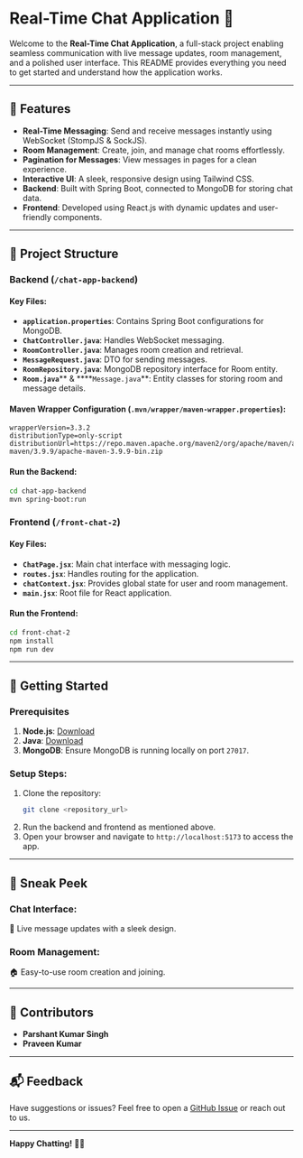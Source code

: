 # Real-Time Chat Application 🚀

Welcome to the **Real-Time Chat Application**, a full-stack project enabling seamless communication with live message updates, room management, and a polished user interface. This README provides everything you need to get started and understand how the application works.

---

## 🌟 Features

- **Real-Time Messaging**: Send and receive messages instantly using WebSocket (StompJS & SockJS).
- **Room Management**: Create, join, and manage chat rooms effortlessly.
- **Pagination for Messages**: View messages in pages for a clean experience.
- **Interactive UI**: A sleek, responsive design using Tailwind CSS.
- **Backend**: Built with Spring Boot, connected to MongoDB for storing chat data.
- **Frontend**: Developed using React.js with dynamic updates and user-friendly components.

---

## 📂 Project Structure

### Backend (`/chat-app-backend`)

#### Key Files:

- **`application.properties`**: Contains Spring Boot configurations for MongoDB.
- **`ChatController.java`**: Handles WebSocket messaging.
- **`RoomController.java`**: Manages room creation and retrieval.
- **`MessageRequest.java`**: DTO for sending messages.
- **`RoomRepository.java`**: MongoDB repository interface for Room entity.
- **`Room.java`**\*\* & \*\*\*\*`Message.java`\*\*: Entity classes for storing room and message details.

#### Maven Wrapper Configuration (`.mvn/wrapper/maven-wrapper.properties`):

```properties
wrapperVersion=3.3.2
distributionType=only-script
distributionUrl=https://repo.maven.apache.org/maven2/org/apache/maven/apache-maven/3.9.9/apache-maven-3.9.9-bin.zip
```

#### Run the Backend:

```bash
cd chat-app-backend
mvn spring-boot:run
```

### Frontend (`/front-chat-2`)

#### Key Files:

- **`ChatPage.jsx`**: Main chat interface with messaging logic.
- **`routes.jsx`**: Handles routing for the application.
- **`chatContext.jsx`**: Provides global state for user and room management.
- **`main.jsx`**: Root file for React application.

#### Run the Frontend:

```bash
cd front-chat-2
npm install
npm run dev
```

---

## 🚀 Getting Started

### Prerequisites

1. **Node.js**: [Download](https://nodejs.org/)
2. **Java**: [Download](https://www.oracle.com/java/technologies/javase-downloads.html)
3. **MongoDB**: Ensure MongoDB is running locally on port `27017`.

### Setup Steps:

1. Clone the repository:
   ```bash
   git clone <repository_url>
   ```
2. Run the backend and frontend as mentioned above.
3. Open your browser and navigate to `http://localhost:5173` to access the app.

---

## 📸 Sneak Peek

### Chat Interface:

🎉 Live message updates with a sleek design.

### Room Management:

🏠 Easy-to-use room creation and joining.

---

## 🤝 Contributors

- **Parshant Kumar Singh**
- **Praveen Kumar**

---

## 📬 Feedback

Have suggestions or issues? Feel free to open a [GitHub Issue](https://github.com/your-repo/issues) or reach out to us.

---

**Happy Chatting!** 💬✨

